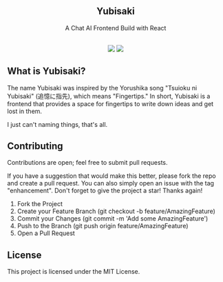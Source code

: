<div align="center">
<h2>Yubisaki</h2>
  <p>
    A Chat AI Frontend Build with React
    <br />
  </p>
    <br />
    <img src="https://img.shields.io/badge/License-MIT-blue?style=for-the-badge">
    <img src="https://img.shields.io/badge/Build%20with-React%20js-yellow?style=for-the-badge">
    <br />

</div>

## What is Yubisaki?

The name Yubisaki was inspired by the Yorushika song "Tsuioku ni Yubisaki" (追憶に指先), which means "Fingertips."
In short, Yubisaki is a frontend that provides a space for fingertips to write down ideas and get lost in them.

I just can't naming things, that's all.

## Contributing

Contributions are open; feel free to submit pull requests.

If you have a suggestion that would make this better, please fork the repo and create a pull request. You can also simply open an issue with the tag "enhancement". Don't forget to give the project a star! Thanks again!

1. Fork the Project
2. Create your Feature Branch (git checkout -b feature/AmazingFeature)
3. Commit your Changes (git commit -m 'Add some AmazingFeature')
4. Push to the Branch (git push origin feature/AmazingFeature)
5. Open a Pull Request


## License

This project is licensed under the MIT License.
